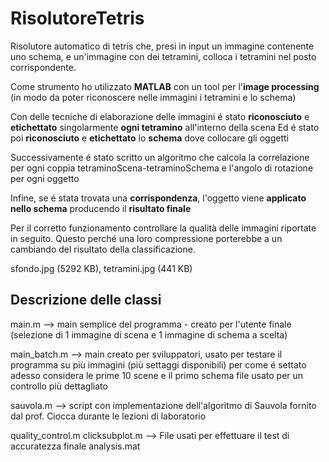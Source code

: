 # RisolutoreTetris
Risolutore automatico di tetris che, presi in input un immagine contenente uno schema, e un'immagine con dei tetramini, colloca i tetramini nel posto corrispondente.

Come strumento ho utilizzato **MATLAB** con un tool per l'**image processing**
(in modo da poter riconoscere nelle immagini i tetramini e lo schema)


Con delle tecniche di elaborazione delle immagini é stato **riconosciuto** e **etichettato** singolarmente **ogni tetramino** all'interno della scena
Ed é stato poi **riconosciuto** e **etichettato** lo **schema** dove collocare gli oggetti


Successivamente é stato scritto un algoritmo che calcola la correlazione per ogni coppia tetraminoScena-tetraminoSchema e l'angolo di rotazione per ogni oggetto


Infine, se é stata trovata una **corrispondenza**, l'oggetto viene **applicato nello schema** producendo il **risultato finale**



Per il corretto funzionamento controllare la qualità delle immagini riportate in seguito.
Questo perché una loro compressione porterebbe a un cambiando del risultato della classificazione.

sfondo.jpg (5292 KB), tetramini.jpg (441 KB)


## Descrizione delle classi

main.m                 -->	main semplice del programma - creato per l'utente finale 
                            (selezione di 1 immagine di scena e 1 immagine di schema a scelta)

main_batch.m	         -->	main creato per sviluppatori, usato per testare il programma su più immagini (più settaggi disponibili)
                            per come é settato adesso considera le prime 10 scene e il primo schema
                            file usato per un controllo più dettagliato

sauvola.m	             --> 	script con implementazione dell'algoritmo di Sauvola
                            fornito dal prof. Ciocca durante le lezioni di laboratorio

quality_control.m
clicksubplot.m		     --> 	File usati per effettuare il test di accuratezza finale
analysis.mat		
